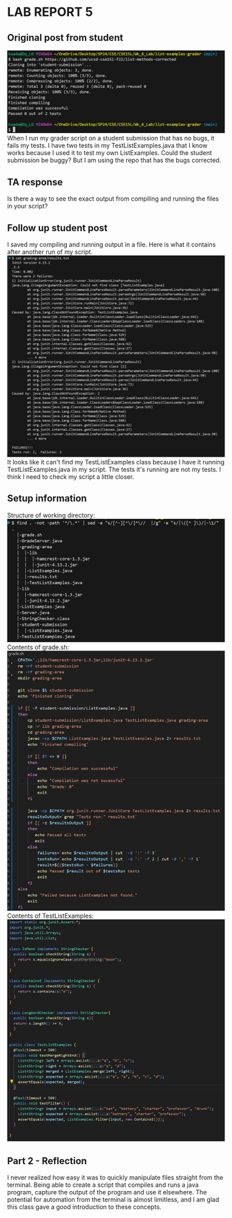 # **LAB REPORT 5**
## Original post from student
![Screenshot of symptom](labreport_5_symptom2.png)
When I run my grader script on a student submission that has no bugs, it fails my tests. I have two tests in my TestListExamples.java that I know works because I used it to test my own ListExamples. Could the student submission be buggy? But I am using the repo that has the bugs corrected.

## TA response
Is there a way to see the exact output from compiling and running the files in your script?

## Follow up student post
I saved my compiling and running output in a file. Here is what it contains after another run of my script.
![Screenshot of results.txt](labreport_5_catresults.png)
It looks like it can't find my TestListExamples class because I have it running TestListExamples.java in my script. The tests it's running are not my tests. I think I need to check my script a little closer.

## Setup information
Structure of working directory:\
![Screenshot of directory](labreport_5_directree.png)
Contents of grade.sh:\
![Screenshot of grade.sh](labreport_5_script.png)
Contents of TestListExamples:\
![Screenshot of TestListExamples](labreport_5_test.png)


## Part 2 - Reflection
I never realized how easy it was to quickly manipulate files straight from the terminal. Being able to create a script that compiles and runs a java program, capture the output of the program and use it elsewhere. The potential for automation from the terminal is almost limitless, and I am glad this class gave a good introduction to these concepts.


